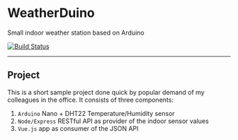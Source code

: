 # WeatherDuino

Small indoor weather station based on Arduino

[![Build Status](https://travis-ci.org/SebastianPfliegel/weatherduino.svg?branch=master)](https://travis-ci.org/SebastianPfliegel/weatherduino)

-------------------------

## Project

This is a short sample project done quick by popular demand of my colleagues in the office. It consists of three components:

1. `Arduino` Nano + DHT22 Temperature/Humidity sensor
2. `Node/Express` RESTful API as provider of the indoor sensor values
3. `Vue.js` app as consumer of the JSON API

